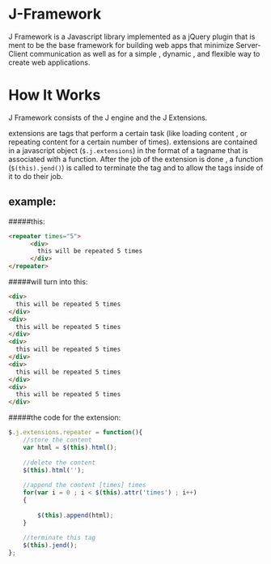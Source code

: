 J-Framework
===========

J Framework is a Javascript library implemented as a jQuery plugin that is ment to be the base framework for building web apps that minimize Server-Client communication as well as for a simple , dynamic , and flexible way to create web applications.

How It Works
============

J Framework consists of the J engine and the J Extensions.

extensions are tags that perform a certain task (like loading content , or repeating content for a certain number of times). extensions are contained in a javascript object (`$.j.extensions`) in the format of a tagname that is associated with a function. After the job of the extension is done , a function (`$(this).jend()`) is called to terminate the tag and to allow the tags inside of it to do their job.

example:
---------
#####this:
```html
<repeater times="5">
	  <div>
	    this will be repeated 5 times
	  </div>
</repeater>
```
#####will turn into this:
```html
<div>
  this will be repeated 5 times
</div>
<div>
  this will be repeated 5 times
</div>
<div>
  this will be repeated 5 times
</div>
<div>
  this will be repeated 5 times
</div>
<div>
  this will be repeated 5 times
</div>
```
#####the code for the extension:
```javascript
$.j.extensions.repeater = function(){
	//store the content
	var html = $(this).html();
	
	//delete the content
	$(this).html('');
	
	//append the content [times] times
	for(var i = 0 ; i < $(this).attr('times') ; i++)
	{
		
		$(this).append(html);
	}
	
	//terminate this tag
	$(this).jend();
};
```
